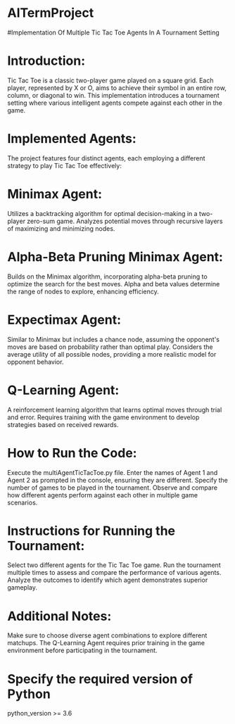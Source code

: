 # AITermProject
#Implementation Of Multiple Tic Tac Toe Agents In A Tournament Setting

# Introduction:

Tic Tac Toe is a classic two-player game played on a square grid. Each player, represented by X or O, aims to achieve their symbol in an entire row, column, or diagonal to win. This implementation introduces a tournament setting where various intelligent agents compete against each other in the game.

# Implemented Agents:

The project features four distinct agents, each employing a different strategy to play Tic Tac Toe effectively:

# Minimax Agent:

Utilizes a backtracking algorithm for optimal decision-making in a two-player zero-sum game.
Analyzes potential moves through recursive layers of maximizing and minimizing nodes.

# Alpha-Beta Pruning Minimax Agent:

Builds on the Minimax algorithm, incorporating alpha-beta pruning to optimize the search for the best moves.
Alpha and beta values determine the range of nodes to explore, enhancing efficiency.

# Expectimax Agent:

Similar to Minimax but includes a chance node, assuming the opponent's moves are based on probability rather than optimal play.
Considers the average utility of all possible nodes, providing a more realistic model for opponent behavior.

# Q-Learning Agent:
A reinforcement learning algorithm that learns optimal moves through trial and error.
Requires training with the game environment to develop strategies based on received rewards.

# How to Run the Code:

Execute the multiAgentTicTacToe.py file.
Enter the names of Agent 1 and Agent 2 as prompted in the console, ensuring they are different.
Specify the number of games to be played in the tournament.
Observe and compare how different agents perform against each other in multiple game scenarios.

# Instructions for Running the Tournament:

Select two different agents for the Tic Tac Toe game.
Run the tournament multiple times to assess and compare the performance of various agents.
Analyze the outcomes to identify which agent demonstrates superior gameplay.

# Additional Notes:
Make sure to choose diverse agent combinations to explore different matchups.
The Q-Learning Agent requires prior training in the game environment before participating in the tournament.

# Specify the required version of Python
python_version >= 3.6
